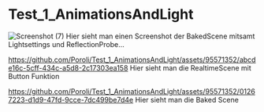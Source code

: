 # Test_1_AnimationsAndLight
![Screenshot (7)](https://github.com/Poroli/Test_1_AnimationsAndLight/assets/95571352/d13ce656-6721-4a1d-a053-71ed566fe2df)
Hier sieht man einen Screenshot der BakedScene mitsamt Lightsettings und ReflectionProbe...

https://github.com/Poroli/Test_1_AnimationsAndLight/assets/95571352/abcde16c-5cff-434c-a5d8-2c17303ea158
Hier sieht man die RealtimeScene mit Button Funktion

https://github.com/Poroli/Test_1_AnimationsAndLight/assets/95571352/01267223-d1d9-47fd-9cce-7dc499be7d4e
Hier sieht man die Baked Scene
